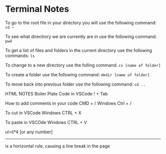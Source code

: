 # Terminal Notes

To go to the root file in your directory you will use the following command:
`cd ~`

To see what directrory we are currently are in use the following command:
`pwd`

To get a list of files and folders in the current directory use the following commands:
`ls`

To change to a new directory use the folling command:
`cs [name of folder]`

To create a folder use the following command:
`mkdir [name of folder]`

To move back into previous folder use the following command: 
`cd ..`




HTML NOTES
Boiler Plate Code in VSCode
! + Tab

How to add comments in your code
CMD + /
Windows Ctrl + /

To cut in VSCode
Windows CTRL + X

To paste in VSCOde
Windows CTRL + V

ul>li*4 [or any number]

<hr> is a horizontal rule, causing a line break in the page

